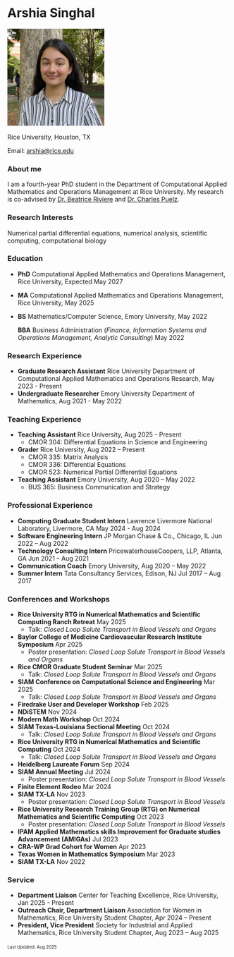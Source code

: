 # Arshia Singhal
<img src="\headshot.jpg" width="220">

Rice University, Houston, TX 

Email: arshia@rice.edu

### About me
I am a fourth-year PhD student in the Department of Computational Applied Mathematics and Operations Management at Rice University. My research is co-advised by [Dr. Beatrice Riviere](https://profiles.rice.edu/faculty/beatrice-riviere) and [Dr. Charles Puelz](https://www.bcm.edu/people-search/charles-puelz-28795).

### Research Interests
Numerical partial differential equations, numerical analysis, scientific computing, computational biology

### Education
- **PhD** Computational Applied Mathematics and Operations Management, Rice University, Expected May 2027

- **MA** Computational Applied Mathematics and Operations Management, Rice University, May 2025

- **BS** Mathematics/Computer Science, Emory University, May 2022

  **BBA** Business Administration (_Finance, Information Systems and Operations Management, Analytic Consulting_) May 2022

### Research Experience
- **Graduate Research Assistant** Rice University Department of Computational Applied Mathematics and Operations Research, May 2023 - Present
- **Undergraduate Researcher** Emory University Department of Mathematics, Aug 2021 - May 2022

### Teaching Experience
- **Teaching Assistant** Rice University, Aug 2025 - Present
  - CMOR 304: Differential Equations in Science and Engineering
- **Grader** Rice University,	Aug 2022 – Present
  - CMOR 335: Matrix Analysis
  - CMOR 336: Differential Equations
  - CMOR 523: Numerical Partial Differential Equations
- **Teaching Assistant** Emory University,	Aug 2020 – May 2022
  - BUS 365: Business Communication and Strategy

### Professional Experience
- **Computing Graduate Student Intern** Lawrence Livermore National Laboratory, Livermore, CA May 2024 - Aug 2024
- **Software Engineering Intern** JP Morgan Chase & Co., Chicago, IL	Jun 2022 – Aug 2022
- **Technology Consulting Intern** PricewaterhouseCoopers, LLP, Atlanta, GA		Jun 2021 – Aug 2021
- **Communication Coach** Emory University, Aug 2020 – May 2022
- **Summer Intern** Tata Consultancy Services, Edison, NJ	Jul 2017 – Aug 2017

### Conferences and Workshops
- **Rice University RTG in Numerical Mathematics and Scientific Computing Ranch Retreat** May 2025
  - Talk: _Closed Loop Solute Transport in Blood Vessels and Organs_
- **Baylor College of Medicine Cardiovascular Research Institute Symposium** Apr 2025
  - Poster presentation: _Closed Loop Solute Transport in Blood Vessels and Organs_
- **Rice CMOR Graduate Student Seminar** Mar 2025
  - Talk: _Closed Loop Solute Transport in Blood Vessels and Organs_
- **SIAM Conference on Computational Science and Engineering** Mar 2025
  - Talk: _Closed Loop Solute Transport in Blood Vessels and Organs_
- **Firedrake User and Developer Workshop** Feb 2025
- **NDiSTEM** Nov 2024
- **Modern Math Workshop** Oct 2024
- **SIAM Texas-Louisiana Sectional Meeting** Oct 2024
  - Talk: _Closed Loop Solute Transport in Blood Vessels and Organs_
- **Rice University RTG in Numerical Mathematics and Scientific Computing** Oct 2024
  - Talk: _Closed Loop Solute Transport in Blood Vessels and Organs_
- **Heidelberg Laureate Forum** Sep 2024
- **SIAM Annual Meeting** Jul 2024
  - Poster presentation: _Closed Loop Solute Transport in Blood Vessels_
- **Finite Element Rodeo** Mar 2024
- **SIAM TX-LA**	Nov 2023
  - Poster presentation: _Closed Loop Solute Transport in Blood Vessels_
- **Rice University Research Training Group (RTG) on Numerical Mathematics and Scientific Computing** Oct 2023
  - Poster presentation: _Closed Loop Solute Transport in Blood Vessels_
- **IPAM Applied Mathematics skills Improvement for Graduate studies Advancement (AMIGAs)**	Jul 2023
- **CRA-WP Grad Cohort for Women**	Apr 2023
- **Texas Women in Mathematics Symposium**	Mar 2023
- **SIAM TX-LA**	Nov 2022

### Service
- **Department Liaison** Center for Teaching Excellence, Rice University, Jan 2025 - Present
- **Outreach Chair, Department Liaison** Association for Women in Mathematics, Rice University Student Chapter,	Apr 2024 – Present
- **President, Vice President** Society for Industrial and Applied Mathematics, Rice University Student Chapter,	Aug 2023 – Aug 2025

<sup><sub>Last Updated: Aug 2025</sub></sup>


